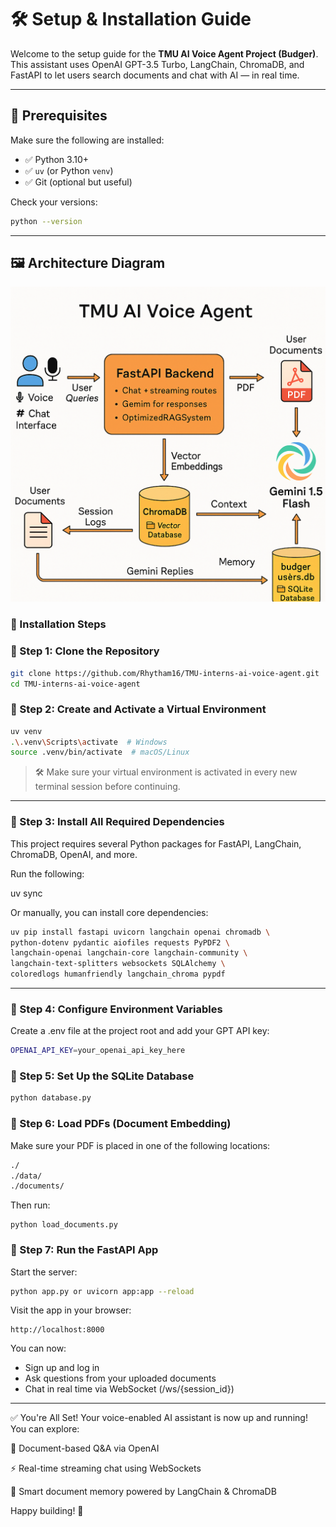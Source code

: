 # 🛠️ Setup & Installation Guide

Welcome to the setup guide for the **TMU AI Voice Agent Project (Budger)**.  
This assistant uses OpenAI GPT-3.5 Turbo, LangChain, ChromaDB, and FastAPI to let users search documents and chat with AI — in real time.

---

## 🧩 Prerequisites

Make sure the following are installed:

- ✅ Python 3.10+
- ✅ `uv` (or Python `venv`)
- ✅ Git (optional but useful)

Check your versions:

```bash
python --version
```

---

## 🖼️ Architecture Diagram

![Architecture Overview](images/rag_diagram.png)


### 🔧 Installation Steps

### 🔹 Step 1: Clone the Repository
```bash
git clone https://github.com/Rhytham16/TMU-interns-ai-voice-agent.git
cd TMU-interns-ai-voice-agent
```
### 🔹 Step 2: Create and Activate a Virtual Environment

```bash
uv venv
.\.venv\Scripts\activate  # Windows
source .venv/bin/activate  # macOS/Linux
```

> 🛠️ Make sure your virtual environment is activated in every new terminal session before continuing.

---

### 🔹 Step 3: Install All Required Dependencies

This project requires several Python packages for FastAPI, LangChain, ChromaDB, OpenAI, and more.

Run the following:

uv sync 

Or manually, you can install core dependencies:

```bash
uv pip install fastapi uvicorn langchain openai chromadb \
python-dotenv pydantic aiofiles requests PyPDF2 \
langchain-openai langchain-core langchain-community \
langchain-text-splitters websockets SQLAlchemy \
coloredlogs humanfriendly langchain_chroma pypdf
```

---

### 🔹 Step 4: Configure Environment Variables

Create a .env file at the project root and add your GPT API key:

```bash
OPENAI_API_KEY=your_openai_api_key_here
```

### 🔹 Step 5: Set Up the SQLite Database

```bash
python database.py
```
### 🔹 Step 6: Load PDFs (Document Embedding)
Make sure your PDF is placed in one of the following locations:

```bash
./
./data/
./documents/
```
Then run:

```
python load_documents.py
```

### 🔹 Step 7: Run the FastAPI App

Start the server:

```bash
python app.py or uvicorn app:app --reload
```

Visit the app in your browser:

```
http://localhost:8000
```

You can now:
- Sign up and log in
- Ask questions from your uploaded documents
- Chat in real time via WebSocket (/ws/{session_id})

---


✅ You're All Set!
Your voice-enabled AI assistant is now up and running!
You can explore:

🔎 Document-based Q&A via OpenAI

⚡ Real-time streaming chat using WebSockets

🧠 Smart document memory powered by LangChain & ChromaDB

Happy building! 🎉